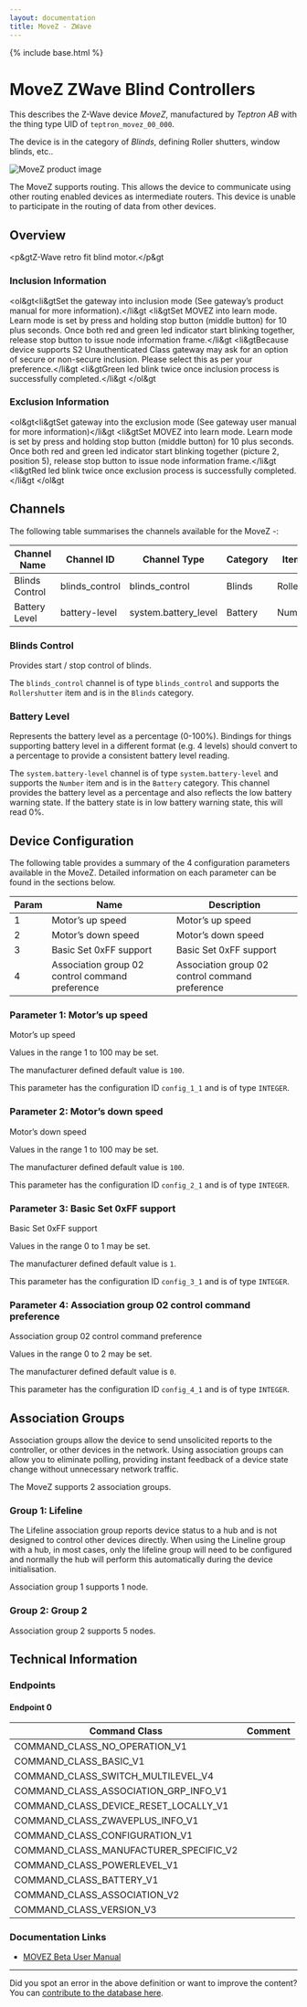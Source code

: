 ```yaml
---
layout: documentation
title: MoveZ - ZWave
---
```


{% include base.html %}

# MoveZ ZWave Blind Controllers
This describes the Z-Wave device *MoveZ*, manufactured by *Teptron AB* with the thing type UID of ```teptron_movez_00_000```.

The device is in the category of *Blinds*, defining Roller shutters, window blinds, etc..

![MoveZ product image](https://opensmarthouse.org/zwavedatabase/1264/image/)


The MoveZ supports routing. This allows the device to communicate using other routing enabled devices as intermediate routers.  This device is unable to participate in the routing of data from other devices.

## Overview

<p&gtZ-Wave retro fit blind motor.</p&gt

### Inclusion Information

<ol&gt<li&gtSet the gateway into inclusion mode (See gateway’s product manual for more information).</li&gt <li&gtSet MOVEZ into learn mode. Learn mode is set by press and holding stop button (middle button) for 10 plus seconds. Once both red and green led indicator start blinking together, release stop button to issue node information frame.</li&gt <li&gtBecause device supports S2 Unauthenticated Class gateway may ask for an option of secure or non-secure inclusion. Please select this as per your preference.</li&gt <li&gtGreen led blink twice once inclusion process is successfully completed.</li&gt </ol&gt

### Exclusion Information

<ol&gt<li&gtSet gateway into the exclusion mode (See gateway user manual for more information)</li&gt <li&gtSet MOVEZ into learn mode. Learn mode is set by press and holding stop button (middle button) for 10 plus seconds. Once both red and green led indicator start blinking together (picture 2, position 5), release stop button to issue node information frame.</li&gt <li&gtRed led blink twice once exclusion process is successfully completed.</li&gt </ol&gt

## Channels

The following table summarises the channels available for the MoveZ -:

| Channel Name | Channel ID | Channel Type | Category | Item Type |
|--------------|------------|--------------|----------|-----------|
| Blinds Control | blinds_control | blinds_control | Blinds | Rollershutter | 
| Battery Level | battery-level | system.battery_level | Battery | Number |

### Blinds Control
Provides start / stop control of blinds.

The ```blinds_control``` channel is of type ```blinds_control``` and supports the ```Rollershutter``` item and is in the ```Blinds``` category.

### Battery Level
Represents the battery level as a percentage (0-100%). Bindings for things supporting battery level in a different format (e.g. 4 levels) should convert to a percentage to provide a consistent battery level reading.

The ```system.battery-level``` channel is of type ```system.battery-level``` and supports the ```Number``` item and is in the ```Battery``` category.
This channel provides the battery level as a percentage and also reflects the low battery warning state. If the battery state is in low battery warning state, this will read 0%.


## Device Configuration

The following table provides a summary of the 4 configuration parameters available in the MoveZ.
Detailed information on each parameter can be found in the sections below.

| Param | Name  | Description |
|-------|-------|-------------|
| 1 | Motor’s up speed | Motor’s up speed |
| 2 | Motor’s down speed | Motor’s down speed |
| 3 | Basic Set 0xFF support | Basic Set 0xFF support |
| 4 | Association group 02 control command preference | Association group 02 control command preference |

### Parameter 1: Motor’s up speed

Motor’s up speed

Values in the range 1 to 100 may be set.

The manufacturer defined default value is ```100```.

This parameter has the configuration ID ```config_1_1``` and is of type ```INTEGER```.


### Parameter 2: Motor’s down speed

Motor’s down speed

Values in the range 1 to 100 may be set.

The manufacturer defined default value is ```100```.

This parameter has the configuration ID ```config_2_1``` and is of type ```INTEGER```.


### Parameter 3: Basic Set 0xFF support

Basic Set 0xFF support

Values in the range 0 to 1 may be set.

The manufacturer defined default value is ```1```.

This parameter has the configuration ID ```config_3_1``` and is of type ```INTEGER```.


### Parameter 4: Association group 02 control command preference

Association group 02 control command preference

Values in the range 0 to 2 may be set.

The manufacturer defined default value is ```0```.

This parameter has the configuration ID ```config_4_1``` and is of type ```INTEGER```.


## Association Groups

Association groups allow the device to send unsolicited reports to the controller, or other devices in the network. Using association groups can allow you to eliminate polling, providing instant feedback of a device state change without unnecessary network traffic.

The MoveZ supports 2 association groups.

### Group 1: Lifeline

The Lifeline association group reports device status to a hub and is not designed to control other devices directly. When using the Lineline group with a hub, in most cases, only the lifeline group will need to be configured and normally the hub will perform this automatically during the device initialisation.

Association group 1 supports 1 node.

### Group 2: Group 2


Association group 2 supports 5 nodes.

## Technical Information

### Endpoints

#### Endpoint 0

| Command Class | Comment |
|---------------|---------|
| COMMAND_CLASS_NO_OPERATION_V1| |
| COMMAND_CLASS_BASIC_V1| |
| COMMAND_CLASS_SWITCH_MULTILEVEL_V4| |
| COMMAND_CLASS_ASSOCIATION_GRP_INFO_V1| |
| COMMAND_CLASS_DEVICE_RESET_LOCALLY_V1| |
| COMMAND_CLASS_ZWAVEPLUS_INFO_V1| |
| COMMAND_CLASS_CONFIGURATION_V1| |
| COMMAND_CLASS_MANUFACTURER_SPECIFIC_V2| |
| COMMAND_CLASS_POWERLEVEL_V1| |
| COMMAND_CLASS_BATTERY_V1| |
| COMMAND_CLASS_ASSOCIATION_V2| |
| COMMAND_CLASS_VERSION_V3| |

### Documentation Links

* [MOVEZ Beta User Manual](https://opensmarthouse.org/zwavedatabase/1264/MOVEZ-user-manual-draft-v2.pdf)

---

Did you spot an error in the above definition or want to improve the content?
You can [contribute to the database here](https://opensmarthouse.org/zwavedatabase/1264).
